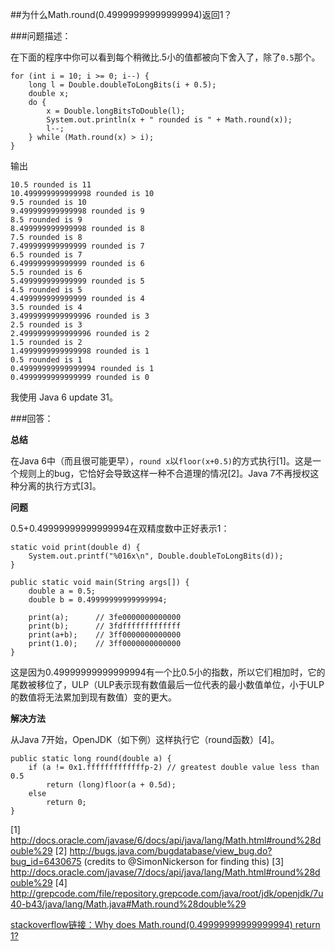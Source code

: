 ##为什么Math.round(0.49999999999999994)返回1？

###问题描述：

在下面的程序中你可以看到每个稍微比.5小的值都被向下舍入了，除了`0.5`那个。

```
for (int i = 10; i >= 0; i--) {
    long l = Double.doubleToLongBits(i + 0.5);
    double x;
    do {
        x = Double.longBitsToDouble(l);
        System.out.println(x + " rounded is " + Math.round(x));
        l--;
    } while (Math.round(x) > i);
}
```
输出
```
10.5 rounded is 11
10.499999999999998 rounded is 10
9.5 rounded is 10
9.499999999999998 rounded is 9
8.5 rounded is 9
8.499999999999998 rounded is 8
7.5 rounded is 8
7.499999999999999 rounded is 7
6.5 rounded is 7
6.499999999999999 rounded is 6
5.5 rounded is 6
5.499999999999999 rounded is 5
4.5 rounded is 5
4.499999999999999 rounded is 4
3.5 rounded is 4
3.4999999999999996 rounded is 3
2.5 rounded is 3
2.4999999999999996 rounded is 2
1.5 rounded is 2
1.4999999999999998 rounded is 1
0.5 rounded is 1
0.49999999999999994 rounded is 1
0.4999999999999999 rounded is 0
```
我使用 Java 6 update 31。

###回答：

**总结**

在Java 6中（而且很可能更早），`round x`以`floor(x+0.5)`的方式执行[1]。这是一个规则上的bug，它恰好会导致这样一种不合道理的情况[2]。Java 7不再授权这种分离的执行方式[3]。

**问题**

0.5+0.49999999999999994在双精度数中正好表示1：
```
static void print(double d) {
    System.out.printf("%016x\n", Double.doubleToLongBits(d));
}

public static void main(String args[]) {
    double a = 0.5;
    double b = 0.49999999999999994;

    print(a);      // 3fe0000000000000
    print(b);      // 3fdfffffffffffff
    print(a+b);    // 3ff0000000000000
    print(1.0);    // 3ff0000000000000
}
```
这是因为0.49999999999999994有一个比0.5小的指数，所以它们相加时，它的尾数被移位了，ULP（ULP表示现有数值最后一位代表的最小数值单位，小于ULP的数值将无法累加到现有数值）变的更大。

**解决方法**

从Java 7开始，OpenJDK（如下例）这样执行它（round函数）[4]。
```
public static long round(double a) {
    if (a != 0x1.fffffffffffffp-2) // greatest double value less than 0.5
        return (long)floor(a + 0.5d);
    else
        return 0;
}
```
[1] http://docs.oracle.com/javase/6/docs/api/java/lang/Math.html#round%28double%29
[2] http://bugs.java.com/bugdatabase/view_bug.do?bug_id=6430675 (credits to @SimonNickerson for finding this)
[3] http://docs.oracle.com/javase/7/docs/api/java/lang/Math.html#round%28double%29
[4] http://grepcode.com/file/repository.grepcode.com/java/root/jdk/openjdk/7u40-b43/java/lang/Math.java#Math.round%28double%29

[stackoverflow链接：Why does Math.round(0.49999999999999994) return 1?](http://stackoverflow.com/questions/9902968/why-does-math-round0-49999999999999994-return-1)
